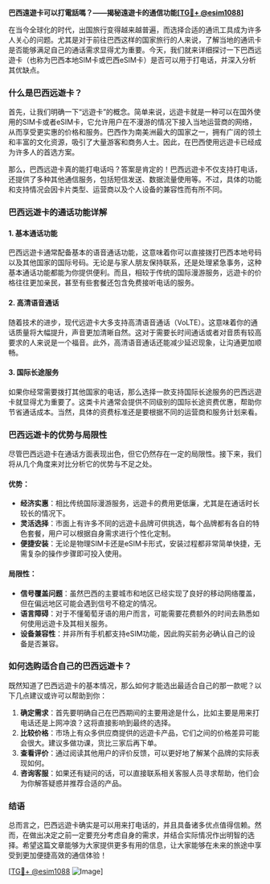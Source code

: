 **巴西遠遊卡可以打電話嗎？——揭秘遠遊卡的通信功能[[TG💪+ @esim1088](https://t.me/s/esim1088)]**

在当今全球化的时代，出国旅行变得越来越普遍，而选择合适的通讯工具成为许多人关心的问题。尤其是对于前往巴西这样的国家旅行的人来说，了解当地的通讯卡是否能够满足自己的通话需求显得尤为重要。今天，我们就来详细探讨一下巴西远遊卡（也称为巴西本地SIM卡或巴西eSIM卡）是否可以用于打电话，并深入分析其优缺点。

### 什么是巴西远遊卡？

首先，让我们明确一下“远遊卡”的概念。简单来说，远遊卡就是一种可以在国外使用的SIM卡或者eSIM卡，它允许用户在不漫游的情况下接入当地运营商的网络，从而享受更实惠的价格和服务。巴西作为南美洲最大的国家之一，拥有广阔的领土和丰富的文化资源，吸引了大量游客和商务人士。因此，在巴西使用远遊卡已经成为许多人的首选方案。

那么，巴西远遊卡真的能打电话吗？答案是肯定的！巴西远遊卡不仅支持打电话，还提供了多种其他通信服务，包括短信发送、数据流量使用等。不过，具体的功能和支持情况会因卡片类型、运营商以及个人设备的兼容性而有所不同。

### 巴西远遊卡的通话功能详解

#### 1. 基本通话功能
巴西远遊卡通常配备基本的语音通话功能，这意味着你可以直接拨打巴西本地号码以及其他国家的国际号码。无论是与家人朋友保持联系，还是处理紧急事务，这种基本通话功能都能为你提供便利。而且，相较于传统的国际漫游服务，远遊卡的价格往往更加亲民，甚至有些套餐还包含免费接听电话的服务。

#### 2. 高清语音通话
随着技术的进步，现代远遊卡大多支持高清语音通话（VoLTE）。这意味着你的通话质量将大幅提升，声音更加清晰自然。这对于需要长时间通话或者对音质有较高要求的人来说是一个福音。此外，高清语音通话还能减少延迟现象，让沟通更加顺畅。

#### 3. 国际长途服务
如果你经常需要拨打其他国家的电话，那么选择一款支持国际长途服务的巴西远遊卡就显得尤为重要了。这类卡片通常会提供不同级别的国际长途资费优惠，帮助你节省通话成本。当然，具体的资费标准还是要根据不同的运营商和服务计划来看。

### 巴西远遊卡的优势与局限性

尽管巴西远遊卡在通话方面表现出色，但它仍然存在一定的局限性。接下来，我们将从几个角度来对比分析它的优势与不足之处。

#### 优势：
- **经济实惠**：相比传统国际漫游服务，远遊卡的费用更低廉，尤其是在通话时长较长的情况下。
- **灵活选择**：市面上有许多不同的远遊卡品牌可供挑选，每个品牌都有各自的特色套餐，用户可以根据自身需求进行个性化定制。
- **便捷安装**：无论是物理SIM卡还是eSIM卡形式，安装过程都非常简单快捷，无需复杂的操作步骤即可投入使用。

#### 局限性：
- **信号覆盖问题**：虽然巴西的主要城市和地区已经实现了良好的移动网络覆盖，但在偏远地区可能会遇到信号不稳定的情况。
- **语言障碍**：对于不懂葡萄牙语的用户而言，可能需要花费额外的时间去熟悉如何使用远遊卡及其相关服务。
- **设备兼容性**：并非所有手机都支持eSIM功能，因此购买前务必确认自己的设备是否兼容。

### 如何选购适合自己的巴西远遊卡？

既然知道了巴西远遊卡的基本情况，那么如何才能选出最适合自己的那一款呢？以下几点建议或许可以帮助到你：

1. **确定需求**：首先要明确自己在巴西期间的主要用途是什么，比如主要是用来打电话还是上网冲浪？这将直接影响到最终的选择。
2. **比较价格**：市场上有众多供应商提供的远遊卡产品，它们之间的价格差异可能会很大。建议多做功课，货比三家后再下单。
3. **查看评价**：通过阅读其他用户的评价反馈，可以更好地了解某个品牌的实际表现如何。
4. **咨询客服**：如果还有疑问的话，可以直接联系相关客服人员寻求帮助，他们会为你解答疑惑并推荐合适的产品。

### 结语

总而言之，巴西远遊卡确实是可以用来打电话的，并且具备诸多优点值得信赖。然而，在做出决定之前一定要充分考虑自身的需求，并结合实际情况作出明智的选择。希望这篇文章能够为大家提供更多有用的信息，让大家能够在未来的旅途中享受到更加便捷高效的通信体验！

[[TG💪+ @esim1088](https://t.me/s/esim1088) ![Image](https://i.postimg.cc/4NQfJmqS/Snipaste-2025-05-13-00-14-12.png)]